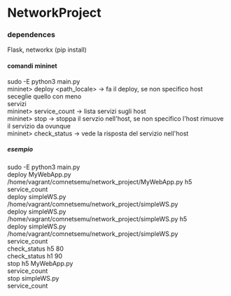 # NetworkProject
### dependences
Flask, networkx (pip install)

#### comandi mininet
sudo -E python3 main.py <br>
mininet> deploy <nome servizio> <path_locale> <host opzionale> -> fa il deploy, se non specifico host seceglie quello con meno <br> servizi <br>
mininet> service_count -> lista servizi sugli host <br>
mininet> stop <nome servizio> <host opzionale> -> stoppa il servzio nell'host, se non specifico l'host rimuove il servizio da ovunque <br>
mininet> check_status <host> <porta> -> vede la risposta del servizio nell'host <br>

##### esempio
sudo -E python3 main.py <br>
deploy MyWebApp.py /home/vagrant/comnetsemu/network_project/MyWebApp.py h5 <br>
service_count <br>
deploy simpleWS.py /home/vagrant/comnetsemu/network_project/simpleWS.py <br>
deploy simpleWS.py /home/vagrant/comnetsemu/network_project/simpleWS.py h5 <br>
deploy simpleWS.py /home/vagrant/comnetsemu/network_project/simpleWS.py <br>
service_count <br>
check_status h5 80 <br>
check_status h1 90 <br>
stop h5 MyWebApp.py <br>
service_count <br>
stop simpleWS.py <br>
service_count <br>


